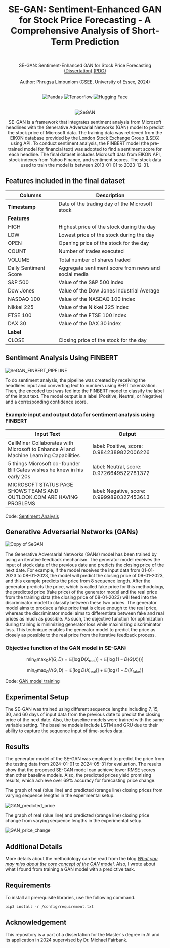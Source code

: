 <h1 align="center"> SE-GAN: Sentiment-Enhanced GAN for Stock Price Forecasting - A Comprehensive Analysis of Short-Term Prediction </h1>
<br>

<p align="center">
SE-GAN: Sentiment-Enhanced GAN for Stock Price Forecasting
  <br>
  <a href="https://github.com/phrugsa-limbunlom/SE-GAN-FOR-STOCK-FORECASTING/blob/main/CE901_Dissertation_2311569.pdf">(Dissertation)</a>
  <a href="https://github.com/phrugsa-limbunlom/SE-GAN-FOR-STOCK-FORECASTING/blob/main/Dissertation_PDO_2311569.pptx">(PDO)</a>
  <br>
  <br>
  Author: Phrugsa Limbunlom (CSEE, University of Essex, 2024)
</p>
<br>

<div align="center">
  <img alt="Pandas" src="https://img.shields.io/badge/-Pandas-green?style=flat&logo=Pandas&logoColor=white">
  <img alt="Tensorflow" src="https://img.shields.io/badge/-Tensorflow-orange?style=flat&logo=Tensorflow&logoColor=white">
  <img alt="Hugging Face" src="https://img.shields.io/badge/-Hugging Face-yellow?style=flat&logo=HuggingFace&logoColor=white">
</div>
<br>
<div align="center">
  
![SeGAN](https://github.com/user-attachments/assets/5a83d6f7-6225-42f2-a544-a17449c91299)


</div>

<p align="center">
SE-GAN is a framework that integrates sentiment analysis from Microsoft headlines with the Generative Adversarial Networks (GAN) model to predict the stock price of Microsoft data. The training data was retrieved from the EIKON database provided by the London Stock Exchange Group (LSEG) using API. To conduct sentiment analysis, the FINBERT model (the pre-trained model for financial text) was adopted to find a sentiment score for each headline. The final dataset includes Microsoft data from EIKON API, stock indexes from Yahoo Finance, and sentiment scores. The stock data used to train the model is between 2013-01-01 to 2023-12-31.
</p>

## Features included in the final dataset

| Columns                  | Description                                                     |
|--------------------------|-----------------------------------------------------------------|
| **Timestamp**             | Date of the trading day of the Microsoft stock                  |
| **Features**              |                                                                 |
| HIGH                      | Highest price of the stock during the day                       |
| LOW                       | Lowest price of the stock during the day                        |
| OPEN                      | Opening price of the stock for the day                          |
| COUNT                     | Number of trades executed                                       |
| VOLUME                    | Total number of shares traded                                   |
| Daily Sentiment Score     | Aggregate sentiment score from news and social media            |
| S&P 500                   | Value of the S&P 500 index                                      |
| Dow Jones                 | Value of the Dow Jones Industrial Average                        |
| NASDAQ 100                | Value of the NASDAQ 100 index                                   |
| Nikkei 225                | Value of the Nikkei 225 index                                   |
| FTSE 100                  | Value of the FTSE 100 index                                     |
| DAX 30                    | Value of the DAX 30 index                                       |
| **Label**                 |                                                                 |
| CLOSE                     | Closing price of the stock for the day                          |


## Sentiment Analysis Using FINBERT

![SeGAN_FINBERT_PIPELINE](https://github.com/user-attachments/assets/aac2418c-0540-425e-9e1e-f666e4475cbe)


To do sentiment analysis, the pipeline was created by receiving the headlines input and converting text to numbers using BERT tokenization. Then, the encoded text was fed into the FINBERT model to classify the label of the input text. The model output is a label (Positive, Neutral, or Negative) and a corresponding confidence score. 

### Example input and output data for sentiment analysis using FINBERT

| **Input Text**                                                                                       | **Output**                           |
|------------------------------------------------------------------------------------------------------|--------------------------------------|
| CallMiner Collaborates with Microsoft to Enhance AI and Machine Learning Capabilities                 | label: Positive, score: 0.9842389822006226 |
| 5 things Microsoft co-founder Bill Gates wishes he knew in his early 20s                              | label: Neutral, score: 0.9726649522781372 |
| MICROSOFT STATUS PAGE SHOWS TEAMS AND OUTLOOK.COM ARE HAVING PROBLEMS                                 | label: Negative, score: 0.9999890327453613 |

Code: [Sentiment Analysis](https://github.com/phrugsa-limbunlom/SE-GAN-FOR-STOCK-FORECASTING/blob/main/sentiment-analysis/sentiment_analysis.py) 

## Generative Adversarial Networks (GANs)

![Copy of SeGAN](https://github.com/user-attachments/assets/c445a319-383c-4a9d-857b-596e989142d6)


The Generative Adversarial Networks (GANs) model has been trained by using an iterative feedback mechanism. The generator model receives the input of stock data of the previous date and predicts the closing price of the next date. For example, if the model receives the input data from 01-01-2023 to 08-01-2023, the model will predict the closing price of 09-01-2023, and this example predicts the price from 8 sequence length. After the generator predicts the price, which is called fake price for this methodology, the predicted price (fake price) of the generator model and the real price from the training data (the closing price of 08-01-2023) will feed into the discriminator model to classify between these two prices. The generator model aims to produce a fake price that is close enough to the real price, whereas the discriminator model aims to differentiate between fake and real prices as much as possible. As such, the objective function for  optimization during training is minimizing generator loss while  maximizing discriminator loss. This technique enables the generator model to  predict the price as closely as possible to the real price from the iterative feedback process.

### Objective function of the GAN model in SE-GAN:

$$
\min_G \max_D V(G, D) = \mathbb{E}[\log D(X_{\text{real}})] + \mathbb{E}[\log(1 - D(G(X)))]
$$

$$
\min_G \max_D V(G, D) = \mathbb{E}[\log D(X_{\text{real}})] + \mathbb{E}[\log(1 - D(X_{\text{fake}})]
$$

Code: [GAN model training](https://github.com/phrugsa-limbunlom/SE-GAN-FOR-STOCK-FORECASTING/tree/main/model/GAN)

## Experimental Setup
The SE-GAN was trained using different sequence lengths including 7, 15, 30, and 60 days of input data from the previous date to predict the closing price of the next date. Also, the baseline models were trained with the same variable setting. The baseline models include LSTM and GRU due to their ability to capture the sequence input of time-series data.

## Results
The generator model of the SE-GAN was employed to predict the price from the testing data from 2024-01-01 to 2024-05-31 for evaluation. The results show that the proposed SE-GAN model can achieve lower RMSE scores than other baseline models. Also, the predicted prices yield promising results, which achieve over 69% accuracy for forecasting price change.

The graph of real (blue line) and predicted (orange line) closing prices from varying sequence lengths in the experimental setup. 


![GAN_predicted_price](https://github.com/user-attachments/assets/cc17f355-542c-4142-b250-74055ec57cf7)


The graph of real (blue line) and predicted (orange line) closing price change from varying sequence lengths in the experimental setup.


![GAN_price_change](https://github.com/user-attachments/assets/3d71f1a2-a748-4486-926d-a115a9854a7d)


## Additional Details

More details about the methodology can be read from the blog [*What you may miss about the core concept of the GAN model*](https://gifttgif.medium.com/what-you-may-miss-about-the-core-concept-of-the-gan-model-f1820d3f7efc). Also, I wrote about what I found from training a GAN model with a predictive task.

## Requirements

To install all prerequisite libraries, use the following command.
```
pip3 install -r /config/requirement.txt
```
## Acknowledgement
This repository is a part of a dissertation for the Master's degree in AI and its application in 2024 supervised by Dr. Michael Fairbank.
